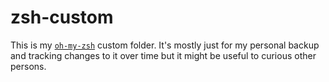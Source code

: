 # zsh-custom

This is my [`oh-my-zsh`](https://github.com/robbyrussell/oh-my-zsh) custom folder. It's mostly just for my personal backup and tracking changes to it over time but it might be useful to curious other persons.
